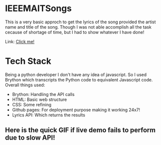 # IEEEMAITSongs

This is a very basic approch to get the lyrics of the song provided the artist name and title of the song. Though I was not able accomplish all the task cecause of shortage of time, but I had to show whatever I have done!

Link: [Click me!](https://kaustubhgupta.github.io/IEEEMAITSongs/)

# Tech Stack
Being a python developer I don't have any idea of javascript. So I used Brython which transcripts the Python code to equivalent Javascript code. Overall things used:
- Brython: Handling the API calls 
- HTML: Basic web structure
- CSS: Some refining
- Github pages: For deployment purpose making it working 24x7!
- Lyrics API: Which returns the results

## Here is the quick GIF if live demo fails to perform due to slow API!
